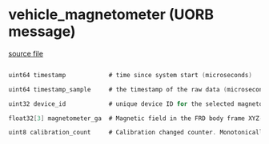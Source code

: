 # vehicle_magnetometer (UORB message)



[source file](https://github.com/PX4/PX4-Autopilot/blob/master/msg/vehicle_magnetometer.msg)

```c

uint64 timestamp            # time since system start (microseconds)

uint64 timestamp_sample     # the timestamp of the raw data (microseconds)

uint32 device_id            # unique device ID for the selected magnetometer

float32[3] magnetometer_ga  # Magnetic field in the FRD body frame XYZ-axis in Gauss

uint8 calibration_count     # Calibration changed counter. Monotonically increases whenever calibration changes.

```
